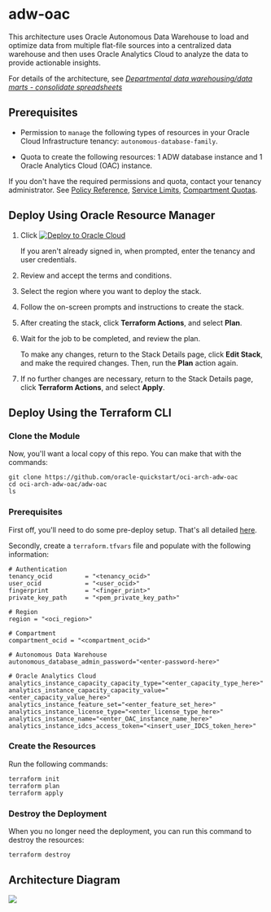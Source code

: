 # adw-oac

This architecture uses Oracle Autonomous Data Warehouse to load and optimize data from multiple flat-file sources into a centralized data warehouse and then uses Oracle Analytics Cloud to analyze the data to provide actionable insights.

For details of the architecture, see [_Departmental data warehousing/data marts - consolidate spreadsheets_](https://docs.oracle.com/en/solutions/oci-spreadsheet-analysis/index.html)


## Prerequisites

- Permission to `manage` the following types of resources in your Oracle Cloud Infrastructure tenancy:  `autonomous-database-family`.

- Quota to create the following resources: 1 ADW database instance and 1 Oracle Analytics Cloud (OAC) instance.

If you don't have the required permissions and quota, contact your tenancy administrator. See [Policy Reference](https://docs.cloud.oracle.com/en-us/iaas/Content/Identity/Reference/policyreference.htm), [Service Limits](https://docs.cloud.oracle.com/en-us/iaas/Content/General/Concepts/servicelimits.htm), [Compartment Quotas](https://docs.cloud.oracle.com/iaas/Content/General/Concepts/resourcequotas.htm).

## Deploy Using Oracle Resource Manager

1. Click [![Deploy to Oracle Cloud](https://oci-resourcemanager-plugin.plugins.oci.oraclecloud.com/latest/deploy-to-oracle-cloud.svg)](https://cloud.oracle.com/resourcemanager/stacks/create?region=home&zipUrl=https://github.com/oracle-quickstart/oci-arch-adw-oac/releases/latest/download/oci-arch-adw-oac-stack-latest.zip)

    If you aren't already signed in, when prompted, enter the tenancy and user credentials.

2. Review and accept the terms and conditions.

3. Select the region where you want to deploy the stack.

4. Follow the on-screen prompts and instructions to create the stack.

5. After creating the stack, click **Terraform Actions**, and select **Plan**.

6. Wait for the job to be completed, and review the plan.

    To make any changes, return to the Stack Details page, click **Edit Stack**, and make the required changes. Then, run the **Plan** action again.

7. If no further changes are necessary, return to the Stack Details page, click **Terraform Actions**, and select **Apply**. 

## Deploy Using the Terraform CLI

### Clone the Module
Now, you'll want a local copy of this repo. You can make that with the commands:

    git clone https://github.com/oracle-quickstart/oci-arch-adw-oac
    cd oci-arch-adw-oac/adw-oac
    ls

### Prerequisites
First off, you'll need to do some pre-deploy setup.  That's all detailed [here](https://github.com/cloud-partners/oci-prerequisites).

Secondly, create a `terraform.tfvars` file and populate with the following information:

```
# Authentication
tenancy_ocid         = "<tenancy_ocid>"
user_ocid            = "<user_ocid>"
fingerprint          = "<finger_print>"
private_key_path     = "<pem_private_key_path>"

# Region
region = "<oci_region>"

# Compartment
compartment_ocid = "<compartment_ocid>"

# Autonomous Data Warehouse
autonomous_database_admin_password="<enter-password-here>"

# Oracle Analytics Cloud
analytics_instance_capacity_capacity_type="<enter_capacity_type_here>"
analytics_instance_capacity_capacity_value="<enter_capacity_value_here>"
analytics_instance_feature_set="<enter_feature_set_here>"
analytics_instance_license_type="<enter_license_type_here>"
analytics_instance_name="<enter_OAC_instance_name_here>"
analytics_instance_idcs_access_token="<insert_user_IDCS_token_here>"

````

### Create the Resources
Run the following commands:

    terraform init
    terraform plan
    terraform apply

### Destroy the Deployment
When you no longer need the deployment, you can run this command to destroy the resources:

    terraform destroy


## Architecture Diagram

![](./images/analysis-spreadsheets-architecture.png)


